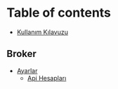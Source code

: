 # Table of contents

* [Kullanım Kılavuzu](README.md)

## Broker

* [Ayarlar](broker/ayarlar/README.md)
  * [Api Hesapları](broker/ayarlar/api-hesaplari.md)
